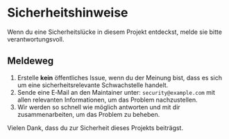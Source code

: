 # Sicherheitshinweise

Wenn du eine Sicherheitslücke in diesem Projekt entdeckst, melde sie bitte verantwortungsvoll.

## Meldeweg

1. Erstelle **kein** öffentliches Issue, wenn du der Meinung bist, dass es sich um eine sicherheitsrelevante Schwachstelle handelt.
2. Sende eine E‑Mail an den Maintainer unter: `security@example.com` mit allen relevanten Informationen, um das Problem nachzustellen.
3. Wir werden so schnell wie möglich antworten und mit dir zusammenarbeiten, um das Problem zu beheben.

Vielen Dank, dass du zur Sicherheit dieses Projekts beiträgst.